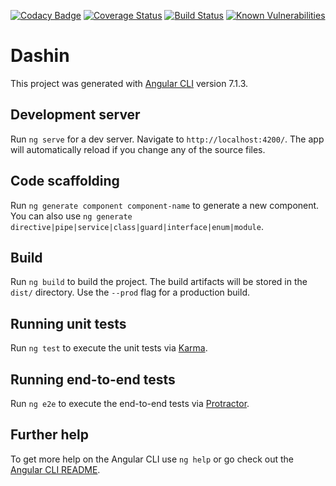 [![Codacy Badge](https://api.codacy.com/project/badge/Grade/417c721774964134b813b4f0944943bf)](https://www.codacy.com/app/byzen/dashin?utm_source=github.com&amp;utm_medium=referral&amp;utm_content=byzen/dashin&amp;utm_campaign=Badge_Grade)
[![Coverage Status](https://coveralls.io/repos/github/byzen/dashin/badge.svg?branch=master)](https://coveralls.io/github/byzen/dashin?branch=master)
[![Build Status](https://travis-ci.org/byzen/dashin.svg?branch=master)](https://travis-ci.org/byzen/dashin)
[![Known Vulnerabilities](https://snyk.io/test/github/byzen/dashin/badge.svg?targetFile=package.json)](https://snyk.io/test/github/byzen/dashin?targetFile=package.json)

# Dashin

This project was generated with [Angular CLI](https://github.com/angular/angular-cli) version 7.1.3.

## Development server

Run `ng serve` for a dev server. Navigate to `http://localhost:4200/`. The app will automatically reload if you change any of the source files.

## Code scaffolding

Run `ng generate component component-name` to generate a new component. You can also use `ng generate directive|pipe|service|class|guard|interface|enum|module`.

## Build

Run `ng build` to build the project. The build artifacts will be stored in the `dist/` directory. Use the `--prod` flag for a production build.

## Running unit tests

Run `ng test` to execute the unit tests via [Karma](https://karma-runner.github.io).

## Running end-to-end tests

Run `ng e2e` to execute the end-to-end tests via [Protractor](http://www.protractortest.org/).

## Further help

To get more help on the Angular CLI use `ng help` or go check out the [Angular CLI README](https://github.com/angular/angular-cli/blob/master/README.md).
